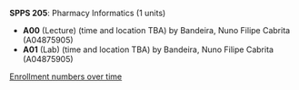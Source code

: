 **SPPS 205**: Pharmacy Informatics (1 units)

- **A00** (Lecture) (time and location TBA) by Bandeira, Nuno Filipe Cabrita (A04875905)
- **A01** (Lab) (time and location TBA) by Bandeira, Nuno Filipe Cabrita (A04875905)

[Enrollment numbers over time](./SPPS205.tsv)
